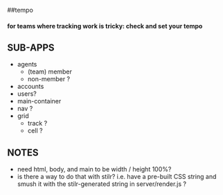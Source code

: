 ##tempo

#### for teams where tracking work is tricky: check and set your tempo

## SUB-APPS

- agents
  - (team) member
  - non-member ?
- accounts
- users?
- main-container
- nav ?
- grid
  - track ?
  - cell ?

## NOTES

- need html, body, and main to be width / height 100%?
- is there a way to do that with stilr? i.e. have a pre-built CSS string and smush it with the stilr-generated string in server/render.js ?

